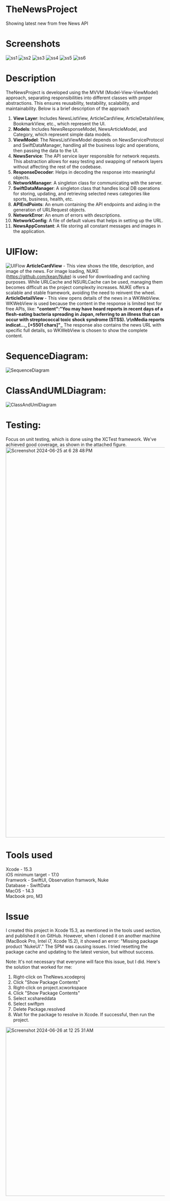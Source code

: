 # TheNewsProject
Showing latest new from free News API

# Screenshots
![ss1](https://github.com/badal1104/TheNewsProject-main/assets/36571426/d10fcd56-7e7b-4450-bd19-7968881b05a1)
![ss2](https://github.com/badal1104/TheNewsProject-main/assets/36571426/c97491cc-2a73-4acd-85d4-c44702d7b950)
![ss3](https://github.com/badal1104/TheNewsProject-main/assets/36571426/0e88aff8-1ed2-4fb8-9066-9af9795ef73a)
![ss4](https://github.com/badal1104/TheNewsProject-main/assets/36571426/899fe9ce-ead0-433e-ae53-ea25ce31348a)
![ss5](https://github.com/badal1104/TheNewsProject-main/assets/36571426/8fa33691-be00-4304-8d42-d923e139dc70)
![ss6](https://github.com/badal1104/TheNewsProject-main/assets/36571426/465b59b6-68fa-43f6-b10f-4f358a13e601)

# Description
TheNewsProject is developed using the MVVM (Model-View-ViewModel) approach, separating responsibilities into different classes with proper abstractions. This ensures reusability, testability, scalability, and maintainability. Below is a brief description of the approach
1) **View Layer**: Includes NewsListView, ArticleCardView, ArticleDetailsView, BookmarkView, etc., which represent the UI.
2) **Models**: Includes NewsResponseModel, NewsArticleModel, and Category, which represent simple data models.
3) **ViewModel**: The NewsListViewModel depends on NewsServiceProtocol and SwiftDataManager, handling all the business logic and operations, then passing the data to the UI.
4) **NewsService**: The API service layer responsible for network requests. This abstraction allows for easy testing and swapping of network layers without affecting the rest of the codebase.
5) **ResponseDecoder**: Helps in decoding the response into meaningful objects.
6) **NetworkManager**: A singleton class for communicating with the server.
7) **SwiftDataManager**: A singleton class that handles local DB operations for storing, updating, and retrieving selected news categories like sports, business, health, etc.
8) **APIEndPoints**: An enum containing the API endpoints and aiding in the generation of URLRequest objects.
9) **NetworkError**: An enum of errors with descriptions.
10) **NetworkConfig**: A file of default values that helps in setting up the URL.
11) **NewsAppConstant**: A file storing all constant messages and images in the application.

# UIFlow:
![UIFlow](https://github.com/badal1104/TheNewsProject-main/assets/36571426/e7c9549b-f66e-481f-b491-f09b6cdb246f)
**ArticleCardView** - This view shows the title, description, and image of the news. For image loading, NUKE (https://github.com/kean/Nuke) is used for downloading and caching purposes. While URLCache and NSURLCache can be used, managing them becomes difficult as the project complexity increases. NUKE offers a scalable and stable framework, avoiding the need to reinvent the wheel.
**ArticleDetailView** - This view opens details of the news in a WKWebView. WKWebView is used because the content in the response is limited text for free APIs, like: **"content":"You may have heard reports in recent days of a flesh-eating bacteria spreading in Japan, referring to an illness that can occur with streptococcal toxic shock syndrome (STSS). \r\nMedia reports indicat…_ [+5501 chars]"_** 
The response also contains the news URL with specific full details, so WKWebView is chosen to show the complete content.

# SequenceDiagram:
![SequenceDiagram](https://github.com/badal1104/TheNewsProject-main/assets/36571426/e7d674a5-d3a0-4aaa-96b6-57087ed25b8f)


# ClassAndUMLDiagram:
![ClassAndUmlDiagram](https://github.com/badal1104/TheNewsProject-main/assets/36571426/eee036e6-5e7d-458f-8446-099feee490e0)


# Testing:
Focus on unit testing, which is done using the XCTest framework. We've achieved good coverage, as shown in the attached figure.
<img width="1233" alt="Screenshot 2024-06-25 at 6 28 48 PM" src="https://github.com/badal1104/TheNewsProject-main/assets/36571426/da0e4d22-79f7-47cc-bee0-e96f9ad05f4b">

# Tools used
Xcode - 15.3\
iOS minimum target - 17.0\
Framwork - SwiftUI, Observation framwork, Nuke\
Database - SwiftData\
MacOS - 14.3\
Macbook pro, M3

# Issue
I created this project in Xcode 15.3, as mentioned in the tools used section, and published it on GitHub. However, when I cloned it on another machine (MacBook Pro, Intel i7, Xcode 15.2), it showed an error: "Missing package product 'NukeUI'." The SPM was causing issues. I tried resetting the package cache and updating to the latest version, but without success.

Note: It's not necessary that everyone will face this issue, but I did. Here's the solution that worked for me:

1) Right-click on TheNews.xcodeproj
2) Click "Show Package Contents"
3) Right-click on project.xcworkspace
4) Click "Show Package Contents"
5) Select xcshareddata
6) Select swiftpm
7) Delete Package.resolved
8) Wait for the package to resolve in Xcode. If successful, then run the project.

 <img width="534" alt="Screenshot 2024-06-26 at 12 25 31 AM" src="https://github.com/badal1104/TheNewsProject-main/assets/36571426/660fe7ac-d4a8-4e6a-adfb-11d2249c8262">

